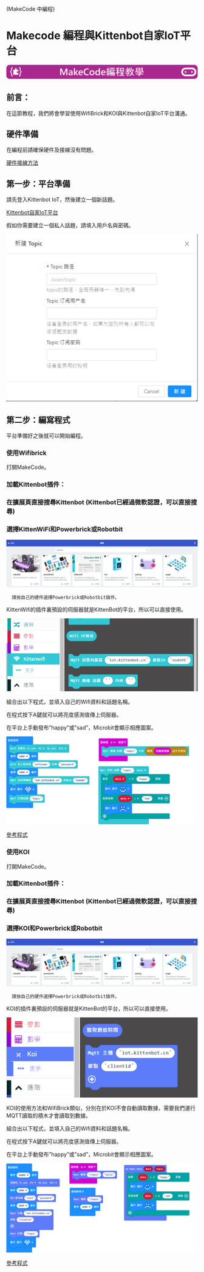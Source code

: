 (MakeCode 中編程)

# Makecode 編程與Kittenbot自家IoT平台

![](../../functional_module/PWmodules/images/mcbanner.png)

## 前言：

在這節教程，我們將會學習使用WifiBrick和KOI與Kittenbot自家IoT平台溝通。

## 硬件準備

在編程前請確保硬件及接線沒有問題。

[硬件接線方法](https://kittenbothk.readthedocs.io/en/latest/Wifibrick/wifibrick/Wifibrick_intro.html#id5)


## 第一步：平台準備

請先登入Kittenbot IoT，然後建立一個新話題。

[Kittenbot自家IoT平台](https://iot.kittenbot.cn/)

假如你需要建立一個私人話題，請填入用戶名與密碼。

![](./iotimage/kittenbot_1.png)

## 第二步：編寫程式

平台準備好之後就可以開始編程。

### 使用Wifibrick

打開MakeCode。

### 加載Kittenbot插件：

### 在擴展頁直接搜尋Kittenbot (Kittenbot已經過微軟認證，可以直接搜尋)

### 選擇KittenWiFi和Powerbrick或Robotbit

![](./iotimage/wifi_search.png)

      請按自己的硬件選擇Powerbrick或Robotbit插件。


KittenWifi的插件裏預設的伺服器就是KittenBot的平台，所以可以直接使用。

![](./iotimage/kittenbot_2.png)

組合出以下程式，並填入自己的Wifi資料和話題名稱。

在程式按下A鍵就可以將亮度感測值傳上伺服器。

在平台上手動發布”happy”或”sad”，Microbit會顯示相應圖案。

![](./iotimage/kittenbot_3.png)

[參考程式](https://makecode.microbit.org/_D4J7wX7uRhtV)

### 使用KOI

打開MakeCode。

### 加載Kittenbot插件：

### 在擴展頁直接搜尋Kittenbot (Kittenbot已經過微軟認證，可以直接搜尋)

### 選擇KOI和Powerbrick或Robotbit

![](./iotimage/wifi_search.png)

      請按自己的硬件選擇Powerbrick或Robotbit插件。

KOI的插件裏預設的伺服器就是KittenBot的平台，所以可以直接使用。

![](./iotimage/kittenbot_5.png)

KOI的使用方法和WifiBrick類似，分別在於KOI不會自動讀取數據，需要我們運行MQTT讀取的積木才會讀取到數據。

組合出以下程式，並填入自己的Wifi資料和話題名稱。

在程式按下A鍵就可以將亮度感測值傳上伺服器。

在平台上手動發布”happy”或”sad”，Microbit會顯示相應圖案。

![](./iotimage/kittenbot_4.png)

[參考程式](https://makecode.microbit.org/_9xm455btKcPi)